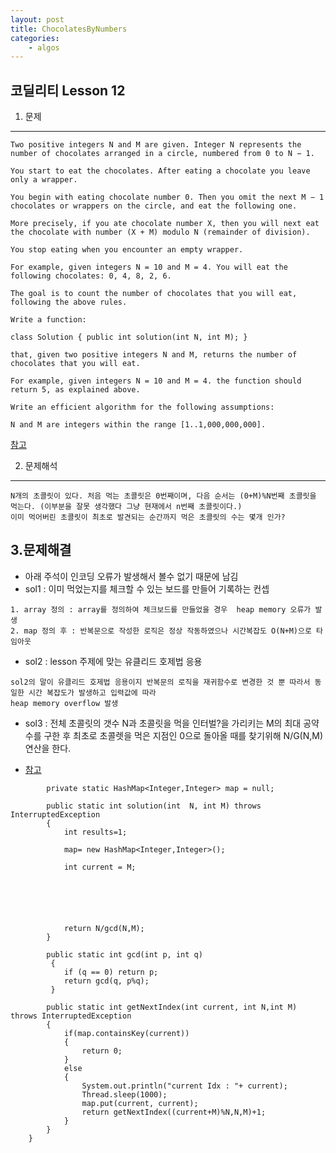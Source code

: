 ```yaml
---
layout: post
title: ChocolatesByNumbers
categories:
    - algos
---
```

코딜리티 Lesson 12
--- 
1. 문제
---

```
Two positive integers N and M are given. Integer N represents the number of chocolates arranged in a circle, numbered from 0 to N − 1.

You start to eat the chocolates. After eating a chocolate you leave only a wrapper.

You begin with eating chocolate number 0. Then you omit the next M − 1 chocolates or wrappers on the circle, and eat the following one.

More precisely, if you ate chocolate number X, then you will next eat the chocolate with number (X + M) modulo N (remainder of division).

You stop eating when you encounter an empty wrapper.

For example, given integers N = 10 and M = 4. You will eat the following chocolates: 0, 4, 8, 2, 6.

The goal is to count the number of chocolates that you will eat, following the above rules.

Write a function:

class Solution { public int solution(int N, int M); }

that, given two positive integers N and M, returns the number of chocolates that you will eat.

For example, given integers N = 10 and M = 4. the function should return 5, as explained above.

Write an efficient algorithm for the following assumptions:

N and M are integers within the range [1..1,000,000,000].

```
[참고](https://app.codility.com/demo/results/trainingBHE2PQ-6TD/)

2. 문제해석
---
```
N개의 초콜릿이 있다. 처음 먹는 초콜릿은 0번째이며, 다음 순서는 (0+M)%N번째 초콜릿을 먹는다. (이부분을 잘못 생각했다 그냥 현재에서 n번째 초콜릿이다.) 
이미 먹어버린 초콜릿이 최초로 발견되는 순간까지 먹은 초콜릿의 수는 몇개 인가?
```

3.문제해결
---
* 아래 주석이 인코딩 오류가 발생해서 볼수 없기 때문에 남김
* sol1 : 이미 먹었는지를 체크할 수 있는 보드를 만들어 기록하는 컨셉

```
1. array 정의 : array를 정의하여 체크보드를 만들었을 경우  heap memory 오류가 발생
2. map 정의 후 : 반복문으로 작성한 로직은 정상 작동하였으나 시간복잡도 O(N+M)으로 타임아웃
```
* sol2 : lesson 주제에 맞는 유클리드 호제법 응용

```
sol2의 말이 유클리드 호제법 응용이지 반복문의 로직을 재귀함수로 변경한 것 뿐 따라서 동일한 시간 복잡도가 발생하고 입력값에 따라
heap memory overflow 발생
```
* sol3 : 전체 초콜릿의 갯수 N과 초콜릿을 먹을 인터벌?을 가리키는 M의 최대 공약수를 구한 후 최초로  초콜렛을 먹은 지점인 0으로 돌아올 때를 찾기위해
N/G(N,M) 연산을 한다.

* [참고](https://ergate.tistory.com/entry/Codility-ChocolatesByNumbers-1)

```
		private static HashMap<Integer,Integer> map = null;
		
		public static int solution(int 	N, int M) throws InterruptedException
		{
			int results=1;

			map= new HashMap<Integer,Integer>();
			
			int current = M;
			

			
			
			
			
			return N/gcd(N,M);
		}
		
		public static int gcd(int p, int q)
		 {
			if (q == 0) return p;
			return gcd(q, p%q);
		 }
		
		public static int getNextIndex(int current, int N,int M) throws InterruptedException
		{
			if(map.containsKey(current))
			{
				return 0;
			}
			else
			{
				System.out.println("current Idx : "+ current);
				Thread.sleep(1000);
				map.put(current, current);
				return getNextIndex((current+M)%N,N,M)+1;
			}
		}
	}
```